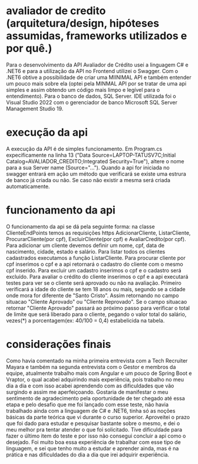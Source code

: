 # avaliador de credito (arquitetura/design, hipóteses assumidas, frameworks utilizados e por quê.)

Para o desenvolvimento da API Avaliador de Crédito usei a linguagem C# e .NET6 e para a utilização da API no Frontend utilizei o Swagger. Com o .NET6 obtive a possibilidade de criar uma MIINIMAL API e também entender um pouco mais sobre ela (optei pela MINMAL API por se tratar de uma api simples e assim obtendo um código mais limpo e legível para o entendimento). Para o banco de dados, SQL Server. IDE utilizada foi o Visual Studio 2022 com o gerenciador de banco Microsoft SQL Server Management Studio 19.

# execução da api

A execução da API é de simples funcionamento. Em Program.cs expecificamente na linha 13 ("Data Source=LAPTOP-TATUSV7C;Initial Catalog=AVALIADOR_CREDITO;Integrated Security=True"), altere o nome para a sua Server name (Source="..."). Quando a api for iniciada no swagger entrará em ação um método que verificará se existe uma estrura de banco já criada ou não. Se caso não existir a mesma será criada automaticamente. 

# funcionamento da api

O funcionamento da api se dá pela seguinte forma: na classe ClienteEndPoints temos as requisições https AdicionarCliente, ListarCliente, ProcurarCliente(por cpf), ExcluirCliente(por cpf) e AvaliarCredito(por cpf). Para adicionar um cliente devemos definir um nome, cpf, data de nascimento, cidade, estado e salário. Para listar todos os clientes cadastrados executamos a função ListarCliente. Para procurar cliente por cpf inserimos o cpf e a api retornará o cadastro do cliente com o mesmo cpf inserido. Para excluir um cadastro inserimos o cpf e o cadastro será excluído. Para avaliar o crédito do cliente inserimos o cpf e a api executará testes para ver se o cliente será aprovado ou não na avaliação. Primeiro verificará a idade do cliente se tem 18 anos ou mais, segundo se a cidade onde mora for diferente de "Santo Cristo". Assim retornando no campo situacao "Cliente Aprovado" ou "Cliente Reprovado". Se o campo situacao retornar "Cliente Aprovado" passará ao próximo passo para verificar o total de limite que será liberado para o cliente, pegando o valor total do salário, vezes(*) a porcentagem(ex: 40/100 = 0,4) estabelicida na tabela.

# considerações finais

Como havia comentado na minha primeira entrevista com a Tech Recruiter Mayara e também na segunda entrevista com o Gestor e membros da equipe, atualmente trabalho mais com Angular e um pouco de Spring Boot e Vraptor, o qual acabei adquirindo mais experiência, pois trabalho no meu dia a dia e com isso acabei aprendendo com as dificuldades que vão surgindo e assim me aperfeiçoando. 
Gostaria de manifestar o meu sentimento de agradecimento pela oportunidade de ter chegado até essa etapa e pelo desafio que me foi lançado com esse teste, não havia trabalhado ainda com a linguagem de C# e .NET6, tinha só as noções básicas da parte teórica que vi durante o curso superior. Aproveitei o prazo que foi dado para estudar e pesquisar bastante sobre o mesmo, e dei o meu melhor pra tentar atender o que foi solicitado. Tive dificuldade para fazer o último item do teste e por isso não consegui concluir a api como o desejado. Foi muito boa essa experiência de trabalhar com esse tipo de linguagem, e sei que tenho muito a estudar e aprender ainda, mas é na prática e nas dificuldades do dia a dia que irei adquirir experiência.
